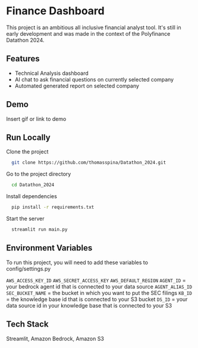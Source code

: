 # Finance Dashboard

This project is an ambitious all inclusive financial analyst tool. It's still in early development and was made in the context of the Polyfinance Datathon 2024.

## Features

- Technical Analysis dashboard
- AI chat to ask financial questions on currently selected company
- Automated generated report on selected company

## Demo

Insert gif or link to demo

## Run Locally

Clone the project

```bash
  git clone https://github.com/thomasspina/Datathon_2024.git
```

Go to the project directory

```bash
  cd Datathon_2024
```

Install dependencies

```bash
  pip install -r requirements.txt
```

Start the server

```bash
  streamlit run main.py
```

## Environment Variables

To run this project, you will need to add these variables to config/settings.py

`AWS_ACCESS_KEY_ID`
`AWS_SECRET_ACCESS_KEY`
`AWS_DEFAULT_REGION`
`AGENT_ID` = your bedrock agent id that is connected to your data source
`AGENT_ALIAS_ID`
`SEC_BUCKET_NAME` = the bucket in which you want to put the SEC filings
`KB_ID` = the knowledge base id that is connected to your S3 bucket
`DS_ID` = your data source id in your knowledge base that is connected to your S3

## Tech Stack

 Streamlit, Amazon Bedrock, Amazon S3